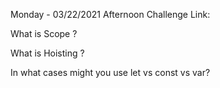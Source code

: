 Monday - 03/22/2021 
Afternoon Challenge Link:

What is Scope ?

What is Hoisting ?

In what cases might you use let vs const vs var?